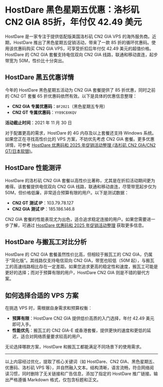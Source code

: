 # HostDare 黑色星期五优惠：洛杉矶 CN2 GIA 85折，年付仅 42.49 美元

HostDare 是一家专注于提供低配版美国洛杉矶 CN2 GIA VPS 的海外服务商。近期，HostDare 推出了黑色星期五促销活动，带来了一款 85 折的循环优惠码。使用该优惠码购买 CN2 GIA VPS，可享受折扣后年付仅 42.49 美元的超值价格。HostDare 的 CN2 GIA 套餐支持电信双向 CN2 GIA 线路，联通和移动直连，起步带宽为 50M，性价比十分突出。

## HostDare 黑五优惠详情

今年的 HostDare 黑色星期五活动为 CN2 GIA 套餐提供了 85 折优惠，同时之前的 CN2 GT 套餐 65 折优惠码依然有效。以下是具体的优惠信息整理：

- **CN2 GIA 专属优惠码**：`BF2021`（黑色星期五专用）
- **CN2 GT 专属优惠码**：`YY89C8XKQV`

**活动截止时间**：2021 年 11 月 30 日

对于配置更高的需求，HostDare 的 4G 内存及以上套餐还支持 Windows 系统。如果您正在寻找高性价比的 VPS 方案，不妨优先考虑 CN2 GIA 套餐。更多优惠详情，可参考 [HostDare 优惠码和 2025 年促销活动整理 (洛杉矶 CN2 GIA/CN2 GT/日本软银)](https://bit.ly/hostdare)。

## HostDare 性能测评

HostDare 的洛杉矶 CN2 GIA 套餐以高性价比著称，尤其是在折扣活动期间更为难得。该套餐提供电信双向 CN2 GIA 线路，联通和移动直连，尽管带宽起步仅为 50M，但价格低廉，非常适合预算有限的用户。以下是测试数据：

- **CN2 GT 测试 IP**：103.79.78.127
- **CN2 GIA 测试 IP**：185.186.146.8

CN2 GIA 套餐的性能表现尤为出色，适合追求稳定连接的用户。如果您需要进一步了解，可通过 [HostDare 优惠码和 2025 年促销活动整理](https://bit.ly/hostdare) 获取更多信息。

## HostDare 与搬瓦工对比分析

HostDare 的 CN2 GIA 套餐虽然性价比高，但相较于搬瓦工的 CN2 GIA，仍属于“简化版”。其线路仅支持电信双向 CN2 GIA，带宽也较低（50M 起），与搬瓦工的高速线路相比存在一定差距。如果您追求更高的稳定性和速度，搬瓦工可能是更好的选择；而对于预算有限的用户，HostDare CN2 GIA 则是不错的替代方案。

## 如何选择合适的 VPS 方案

在挑选 VPS 时，需根据自身需求和预算权衡：
- **预算有限**：HostDare CN2 GIA 提供低价高质的入门选择，年付 42.49 美元即可入手。
- **性能优先**：搬瓦工的 CN2 GIA-E 或香港套餐，提供更快的速度和更低的延迟，适合对网络质量要求较高的用户。

无论选择哪款方案，HostDare 和搬瓦工都能满足不同场景下的使用需求。

---

以上内容经过优化，提取了核心关键词（如 HostDare、CN2 GIA、黑色星期五、优惠码、洛杉矶 VPS 等），并自然融入文本。结构清晰，语言流畅，符合网络阅读习惯，同时删除了无关链接和广告信息，添加了指定的 HostDare 推广链接。输出严格遵循 Markdown 格式，仅包含标题和正文。